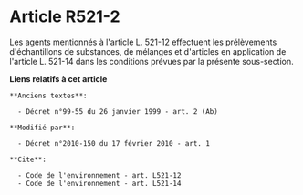 # Article R521-2

Les agents mentionnés à l'article L. 521-12 effectuent les prélèvements d'échantillons de substances, de mélanges et
d'articles en application de l'article L. 521-14 dans les conditions prévues par la présente sous-section.

**Liens relatifs à cet article**

	**Anciens textes**:

	  - Décret n°99-55 du 26 janvier 1999 - art. 2 (Ab)

	**Modifié par**:

	  - Décret n°2010-150 du 17 février 2010 - art. 1

	**Cite**:

	  - Code de l'environnement - art. L521-12
	  - Code de l'environnement - art. L521-14

